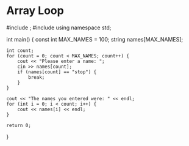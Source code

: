 # Array Loop
#include <iostream>;
#include <string>
using namespace std;

int main() {
	const int MAX_NAMES = 100;
	string names[MAX_NAMES];

	int count;
	for (count = 0; count < MAX_NAMES; count++) {
		cout << "Please enter a name: ";
		cin >> names[count];
		if (names[count] == "stop") {
			break;
		}
	}

	cout << "The names you entered were: " << endl;
	for (int i = 0; i < count; i++) {
		cout << names[i] << endl;
	}

	return 0;
}
